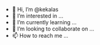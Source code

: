 - 👋 Hi, I’m @kekalas
- 👀 I’m interested in ...
- 🌱 I’m currently learning ...
- 💞️ I’m looking to collaborate on ...
- 📫 How to reach me ...

<!---
kekalas/kekalas is a ✨ special ✨ repository because its `README.md` (this file) appears on your GitHub profile.
You can click the Preview link to take a look at your changes.
--->
